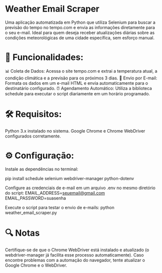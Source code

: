 
# Weather Email Scraper
Uma aplicação automatizada em Python que utiliza Selenium para buscar a previsão do tempo no tempo.com e envia as informações diretamente para o seu e-mail. Ideal para quem deseja receber atualizações diárias sobre as condições meteorológicas de uma cidade específica, sem esforço manual.

# 🚀 Funcionalidades:
📊 Coleta de Dados: Acessa o site tempo.com e extrai a temperatura atual, a condição climática e a previsão para os próximos 3 dias.
📧 Envio por E-mail: Formata os dados em um e-mail HTML e envia automaticamente para o destinatário configurado.
⏰ Agendamento Automático: Utiliza a biblioteca schedule para executar o script diariamente em um horário programado.
# 🛠 Requisitos:
Python 3.x instalado no sistema.
Google Chrome e Chrome WebDriver configurados corretamente.
# ⚙️ Configuração:
Instale as dependências no terminal:

pip install schedule selenium webdriver-manager python-dotenv

Configure as credenciais de e-mail em um arquivo .env no mesmo diretório do script:
EMAIL_ADDRESS=seuemail@gmail.com
EMAIL_PASSWORD=suasenha

Execute o script para testar o envio de e-mails:
python weather_email_scraper.py

# 🔍 Notas
Certifique-se de que o Chrome WebDriver está instalado e atualizado (o webdriver-manager já facilita esse processo automaticamente).
Caso encontre problemas com a automação do navegador, tente atualizar o Google Chrome e o WebDriver.
